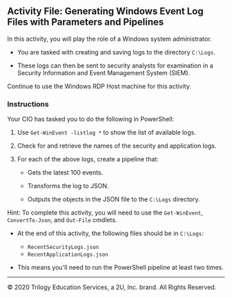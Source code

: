 ## Activity File: Generating Windows Event Log Files with Parameters and Pipelines

In this activity, you will play the role of a Windows system administrator. 

- You are tasked with creating and saving logs to the directory `C:\Logs`.

- These logs can then be sent to security analysts for examination in a Security Information and Event Management System (SIEM). 

Continue to use the Windows RDP Host machine for this activity. 

### Instructions

Your CIO has tasked you to do the following in PowerShell:

1. Use `Get-WinEvent -listlog *` to show the list of available logs.

2. Check for and retrieve the names of the security and application logs.

3. For each of the above logs, create a pipeline that:

    - Gets the latest 100 events.

    - Transforms the log to JSON.

    - Outputs the objects in the JSON file to the `C:\Logs` directory.

Hint: To complete this activity, you will need to use the `Get-WinEvent`, `ConvertTo-Json`, and `Out-File` cmdlets.

- At the end of this activity, the following files should be in `C:\Logs`:

    - `RecentSecurityLogs.json`
    - `RecentApplicationLogs.json`

- This means you'll need to run the PowerShell pipeline at least two times.

---
© 2020 Trilogy Education Services, a 2U, Inc. brand. All Rights Reserved.
